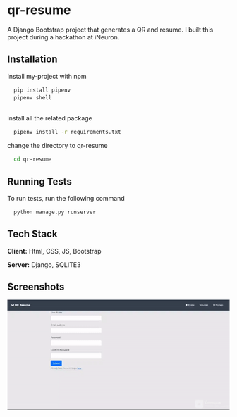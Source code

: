 
# qr-resume

A Django Bootstrap project that generates a QR and resume. I built
this project during a hackathon at iNeuron.




## Installation

Install my-project with npm

```bash
  pip install pipenv
  pipenv shell
  
```

install all the related package
```bash
  pipenv install -r requirements.txt
```

change the directory to qr-resume
```bash
  cd qr-resume
```

    
## Running Tests

To run tests, run the following command

```bash
  python manage.py runserver
```


## Tech Stack

**Client:** Html, CSS, JS, Bootstrap

**Server:** Django, SQLITE3


## Screenshots

![App Screenshot](https://github.com/swebreza/qr-resume/blob/main/assets/qr-resume.gif)